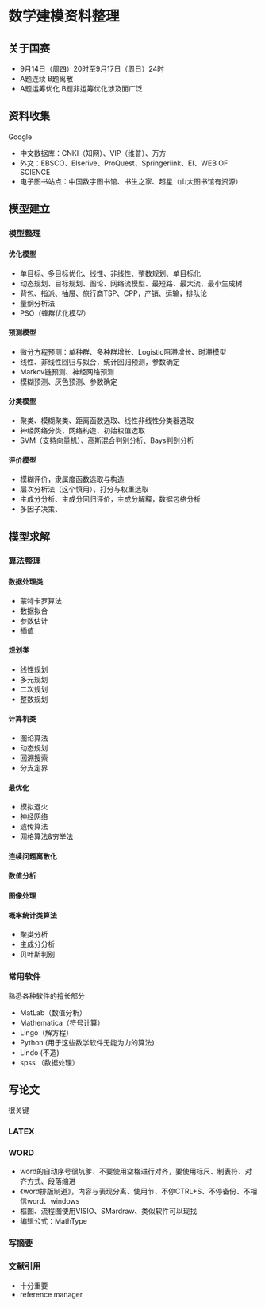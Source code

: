 # 数学建模资料整理
## 关于国赛
+ 9月14日（周四）20时至9月17日（周日）24时
+ A题连续 B题离散
+ A题运筹优化 B题非运筹优化涉及面广泛
## 资料收集
####
Google
+ 中文数据库：CNKI（知网）、VIP（维普）、万方
+ 外文：EBSCO、Elserive、ProQuest、Springerlink、EI、WEB OF SCIENCE
+ 电子图书站点：中国数字图书馆、书生之家、超星（山大图书馆有资源）
## 模型建立
### 模型整理
#### 优化模型
+ 单目标、多目标优化、线性、非线性、整数规划、单目标化
+ 动态规划、目标规划、图论、网络流模型、最短路、最大流、最小生成树
+ 背包、指派、抽屉、旅行商TSP、CPP，产销、运输，排队论
+ 量纲分析法
+ PSO（蜂群优化模型）
#### 预测模型
+ 微分方程预测：单种群、多种群增长、Logistic阻滞增长、时滞模型
+ 线性、非线性回归与拟合，统计回归预测，参数确定
+ Markov链预测、神经网络预测
+ 模糊预测、灰色预测、参数确定
#### 分类模型
+ 聚类、模糊聚类、距离函数选取、线性非线性分类器选取
+ 神经网络分类、网络构造、初始权值选取
+ SVM（支持向量机）、高斯混合判别分析、Bays判别分析
#### 评价模型
+ 模糊评价，隶属度函数选取与构造
+ 层次分析法（这个慎用），打分与权重选取
+ 主成分分析、主成分回归评价，主成分解释，数据包络分析
+ 多因子决策、
## 模型求解
### 算法整理 
#### 数据处理类
+ 蒙特卡罗算法 
+ 数据拟合
+ 参数估计
+ 插值
#### 规划类
+ 线性规划
+ 多元规划
+ 二次规划
+ 整数规划
#### 计算机类
+ 图论算法
+ 动态规划
+ 回溯搜索
+ 分支定界
#### 最优化
+ 模拟退火
+ 神经网络
+ 遗传算法
+ 网格算法&穷举法
#### 连续问题离散化
#### 数值分析
#### 图像处理
#### 概率统计类算法
+ 聚类分析
+ 主成分分析
+ 贝叶斯判别

### 常用软件
熟悉各种软件的擅长部分
+ MatLab（数值分析）
+ Mathematica（符号计算）
+ Lingo（解方程）
+ Python (用于这些数学软件无能为力的算法)
+ Lindo (不造)
+ spss （数据处理）
## 写论文
很关键
### LATEX
### WORD
+ word的自动序号很坑爹、不要使用空格进行对齐，要使用标尺、制表符、对齐方式、段落缩进
+ 《word排版制道》，内容与表现分离、使用节、不停CTRL+S、不停备份、不相信word、windows
+ 框图、流程图使用VISIO、SMardraw、类似软件可以现找
+ 编辑公式：MathType
### 写摘要
### 文献引用
+ 十分重要
+ reference manager


